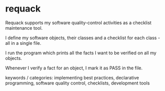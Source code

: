 # requack
Requack supports my software quality-control activities as a checklist maintenance tool.

I define my software objects, their classes and a checklist for each class - all in a single file.

I run the program which prints all the facts I want to be verified on all my objects.

Whenever I verify a fact for an object, I mark it as PASS in the file.


keywords / categories:
implementing best practices, declarative programming, software quality control, checklists, development tools

